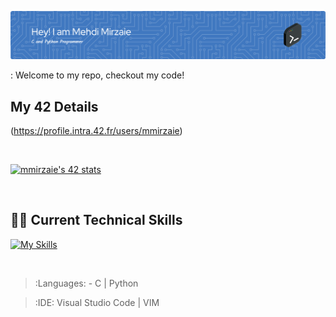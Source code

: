 ![Header](https://github.com/MehdiMirzaie2/images/blob/master/github-header-image.png)
<br>

: Welcome to my repo, checkout my code!

## My 42 Details

(https://profile.intra.42.fr/users/mmirzaie)

<br>

[![mmirzaie's 42 stats](https://badge.mediaplus.ma/darkblue/mmirzaie?1337Badge=off&UM6P=off)](https://github.com/oakoudad/badge42)

<br>

<!-- ## [![My Skills](https://skillicons.dev/icons?i=linkedin)](https://www.linkedin.com/in/pasqualerossi1/) Connect With Me On [LinkedIn](https://www.linkedin.com/in/pasqualerossi1/) -->

<!-- <img width="796" alt="Screen Shot 2023-06-05 at 12 41 39 PM" src="https://github.com/pasqualerossi/pasqualerossi/assets/58959408/8bccf580-d9e2-49ec-88b4-d0e95e144031"> -->

## 🧑‍💻 Current Technical Skills

[![My Skills](https://skillicons.dev/icons?i=c,vim,vscode,html,css,git)](https://skillicons.dev)

<br>

> :Languages: - C | Python

> :IDE:  Visual Studio Code | VIM 

<br>

<!-- ![github-user-contribution](https://user-images.githubusercontent.com/58959408/157782696-8bc9ca49-ca61-4ab5-8b83-49c4e76c1a8f.svg) -->
